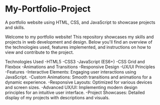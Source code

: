 # My-Portfolio-Project
A portfolio website using HTML, CSS, and JavaScript to showcase projects and skills.

Welcome to my portfolio website! This repository showcases my skills and projects in web development and design. Below you'll find an overview of the technologies used, features implemented, and instructions on how to view and contribute to the project.

Technologies Used
-HTML5
-CSS3
-JavaScript (ES6+)
-CSS Grid and Flexbox
-Animations and Transitions
-Responsive Design
-UX/UI Principles
-Features
-Interactive Elements: Engaging user interactions using JavaScript.
-Custom Animations: Smooth transitions and animations for a dynamic experience.
-Responsive Layouts: Optimized for various devices and screen sizes.
-Advanced UX/UI: Implementing modern design principles for an intuitive user interface.
-Project Showcases: Detailed display of my projects with descriptions and visuals.
